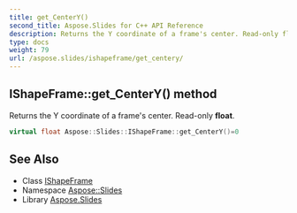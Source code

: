 ```yaml
---
title: get_CenterY()
second_title: Aspose.Slides for C++ API Reference
description: Returns the Y coordinate of a frame's center. Read-only float.
type: docs
weight: 79
url: /aspose.slides/ishapeframe/get_centery/
---
```

## IShapeFrame::get_CenterY() method


Returns the Y coordinate of a frame's center. Read-only **float**.

```cpp
virtual float Aspose::Slides::IShapeFrame::get_CenterY()=0
```

## See Also

* Class [IShapeFrame](../)
* Namespace [Aspose::Slides](../../)
* Library [Aspose.Slides](../../../)
